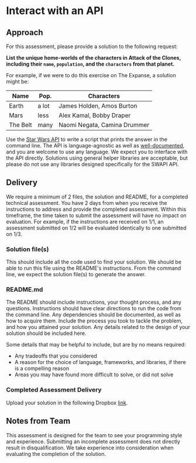 # Interact with an API
## Approach
For this assessment, please provide a solution to the following request:

**List the unique home-worlds of the characters in Attack of the Clones,
including their `name`, `population`, and the `characters` from that
planet.**

For example, if we were to do this exercise on The Expanse, a solution
might be:

| Name     | Pop.  | Characters                   |
|----------|-------|------------------------------|
| Earth    | a lot | James Holden, Amos Burton    |
| Mars     | less  | Alex Kamal, Bobby Draper     |
| The Belt | many  | Naomi Negata, Camina Drummer |

Use the [Star Wars API](https://swapi.dev) to write a script that prints the answer in the command line.
The API is language-agnostic as well as [well-documented](https://swapi.dev/documentation), and you are welcome to use any language.
We expect you to interface with the API directly.
Solutions using general helper libraries are acceptable, 
but please do not use any libraries designed specifically for the SWAPI API.

## Delivery
We require a minimum of 2 files, the solution and README, for a completed technical assessment.
You have 2 days from when you receive the instructions to address and provide the completed assessment.
Within this timeframe, the time taken to submit the assessment will have no impact on evaluation.
For example, if the instructions are received on 1/1, an assessment submitted on 1/2 will be evaluated identically to one submitted  on 1/3. 

### Solution file(s)
This should include all the code used to find your solution.
We should be able to run this file using the README's instructions.
From the command line, we expect the solution file(s) to generate the answer. 

### README.md
The README should include instructions, your thought process, and any questions.
Instructions should have clear directions to run the code from the command line. 
Any dependencies should be documented, as well as how to acquire them.
Include the process you took to tackle the problem, and how you attained your solution.
Any details related to the design of your solution should be included here.

Some details that may be helpful to include, but are by no means required: 
- Any tradeoffs that you considered
- A reason for the choice of language, frameworks, and libraries, if there is a compelling reason
- Areas you may have found more difficult to solve, or did not solve

### Completed Assessment Delivery
Upload your solution in the following Dropbox [link](https://www.dropbox.com/request/gcX0Q9Eh06iY3Yz4fDON).


## Notes from Team
This assessment is designed for the team to see your programming style and experience.
Submitting an incomplete assessment does not directly result in disqualification. 
We take experience into consideration when evaluating the completion of the solution.

